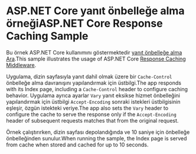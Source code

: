 # <a name="aspnet-core-response-caching-sample"></a><span data-ttu-id="52239-101">ASP.NET Core yanıt önbelleğe alma örneği</span><span class="sxs-lookup"><span data-stu-id="52239-101">ASP.NET Core Response Caching Sample</span></span>

<span data-ttu-id="52239-102">Bu örnek ASP.NET Core kullanımını göstermektedir [yanıt önbelleğe alma Ara](https://docs.microsoft.com/aspnet/core/performance/caching/middleware).</span><span class="sxs-lookup"><span data-stu-id="52239-102">This sample illustrates the usage of ASP.NET Core [Response Caching Middleware](https://docs.microsoft.com/aspnet/core/performance/caching/middleware).</span></span>

<span data-ttu-id="52239-103">Uygulama, dizin sayfasıyla yanıt dahil olmak üzere bir `Cache-Control` önbelleğe alma davranışını yapılandırmak için üstbilgi.</span><span class="sxs-lookup"><span data-stu-id="52239-103">The app responds with its Index page, including a `Cache-Control` header to configure caching behavior.</span></span> <span data-ttu-id="52239-104">Uygulama ayrıca ayarlar `Vary` yanıt eksikse hizmet önbelleğini yapılandırmak için üstbilgi `Accept-Encoding` sonraki istekleri üstbilgisinin eşleşir, özgün istekteki veriye.</span><span class="sxs-lookup"><span data-stu-id="52239-104">The app also sets the `Vary` header to configure the cache to serve the response only if the `Accept-Encoding` header of subsequent requests matches that from the original request.</span></span>

<span data-ttu-id="52239-105">Örnek çalıştırırken, dizin sayfası depolandığında ve 10 saniye için önbelleğe önbelleğinden sunulur.</span><span class="sxs-lookup"><span data-stu-id="52239-105">When running the sample, the Index page is served from cache when stored and cached for up to 10 seconds.</span></span>
